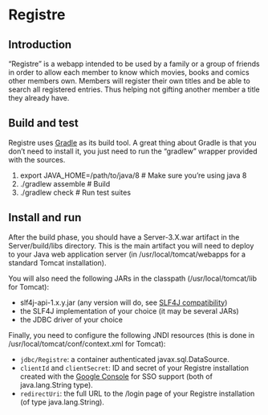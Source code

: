 # Registre

## Introduction

“Registre” is a webapp intended to be used by a family or a group of friends
in order to allow each member to know which movies, books and comics other
members own. Members will register their own titles and be able to search all
registered entries. Thus helping not gifting another member a title they
already have.

## Build and test

Registre uses [Gradle][1] as its build tool. A great thing about Gradle is that
you don’t need to install it, you just need to run the “gradlew” wrapper
provided with the sources.

 1. export JAVA_HOME=/path/to/java/8 # Make sure you’re using java 8
 2. ./gradlew assemble # Build
 3. ./gradlew check # Run test suites

[1]: https://gradle.org/

## Install and run

After the build phase, you should have a Server-3.X.war artifact in the
Server/build/libs directory. This is the main artifact you will need to deploy
to your Java web application server (in /usr/local/tomcat/webapps for a
standard Tomcat installation).

You will also need the following JARs in the classpath
(/usr/local/tomcat/lib for Tomcat):
 * slf4j-api-1.x.y.jar (any version will do, see [SLF4J compatibility][2])
 * the SLF4J implementation of your choice (it may be several JARs)
 * the JDBC driver of your choice

Finally, you need to configure the following JNDI resources (this is done in
/usr/local/tomcat/conf/context.xml for Tomcat):
 * `jdbc/Registre`: a container authenticated javax.sql.DataSource.
 * `clientId` and `clientSecret`: ID and secret of your Registre installation
   created with the [Google Console][3] for SSO support
   (both of java.lang.String type).
 * `redirectUri`: the full URL to the /login page of your Registre installation
   (of type java.lang.String).

[2]: https://www.slf4j.org/faq.html#compatibility
[3]: https://console.developers.google.com/
